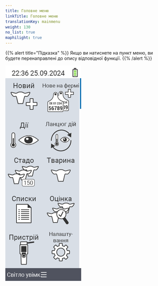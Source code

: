 ```yaml
---
title: Головне меню
linkTitle: Головне меню
translationKey: mainmenu
weight: 130
no_list: true
maphilight: true
---
```

{{% alert title="Підказка" %}}
Якщо ви натиснете на пункт меню, ви будете перенаправлені до опису відповідної функції.
{{% /alert %}}

<img src="mainmenu.png" alt="VitalControl Головне меню" title="Головне меню" usemap="#workmap" class="maphilight" />

<map name="workmap">
  <area shape="rect" coords="3,40,116,160" alt="Новий" title="Створити нових тварин&#10;Клацання миші: відкрити документацію" href="/uk/docs/new/">
  <area shape="rect" coords="3,160,116,280" alt="Дії" title="Дії з тваринами&#10;Клацання миші: відкрити документацію" href="/uk/docs/actions/">
  <area shape="rect" coords="3,280,116,400" alt="Стадо" title="Меню стада&#10;Клацання миші: відкрити документацію" href="/uk/docs/herd/">
  <area shape="rect" coords="3,400,116,520" alt="Списки" title="Списки тварин&#10;Клацання миші: відкрити документацію" href="/uk/docs/lists/">
  <area shape="rect" coords="3,520,116,634" alt="Пристрій" title="Пристрій&#10;Клацання миші: відкрити документацію" href="/uk/docs/device/">

  <area shape="rect" coords="116,40,230,160" alt="Новий на фермі" title="Доступ тварин&#10;Клацання миші: відкрити документацію" href="/uk/docs/new-on-farm/">
  <area shape="rect" coords="116,160,230,280" alt="Ланцюг дій" title="Ланцюг дій&#10;Клацання миші: відкрити документацію" href="/uk/docs/chain-of-actions/">
  <area shape="rect" coords="116,280,230,400" alt="Тварина" title="Тварина&#10;Клацання миші: відкрити документацію" href="/uk/docs/animal/">
  <area shape="rect" coords="116,400,230,520" alt="Оцінка" title="Оцінка&#10;Клацання миші: відкрити документацію" href="/uk/docs/evaluation/">
  <area shape="rect" coords="116,520,230,634" alt="Налаштування" title="Налаштування&#10;Клацання миші: відкрити документацію" href="/uk/docs/settings/">
</map>
